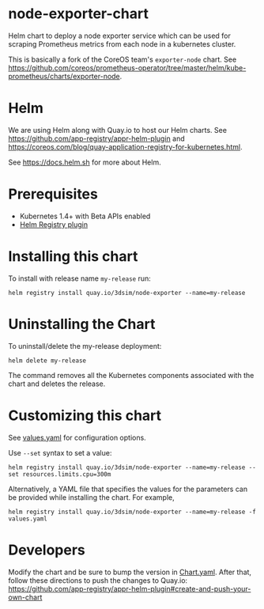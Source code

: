 # node-exporter-chart
Helm chart to deploy a node exporter service which can be used for scraping Prometheus metrics from each node in a kubernetes cluster.

This is basically a fork of the CoreOS team's `exporter-node` chart.  See https://github.com/coreos/prometheus-operator/tree/master/helm/kube-prometheus/charts/exporter-node.

# Helm
We are using Helm along with Quay.io to host our Helm charts.  See https://github.com/app-registry/appr-helm-plugin and https://coreos.com/blog/quay-application-registry-for-kubernetes.html.

See https://docs.helm.sh for more about Helm.

# Prerequisites
* Kubernetes 1.4+ with Beta APIs enabled
* [Helm Registry plugin](https://github.com/app-registry/appr-helm-plugin)

# Installing this chart
To install with release name `my-release` run:
```
helm registry install quay.io/3dsim/node-exporter --name=my-release
```

# Uninstalling the Chart

To uninstall/delete the my-release deployment:
```
helm delete my-release
```
The command removes all the Kubernetes components associated with the chart and deletes the release.


# Customizing this chart
See [values.yaml](values.yaml) for configuration options.

Use `--set` syntax to set a value:
```console
helm registry install quay.io/3dsim/node-exporter --name=my-release --set resources.limits.cpu=300m
```

Alternatively, a YAML file that specifies the values for the parameters can be provided while installing the chart. For example,

```console
helm registry install quay.io/3dsim/node-exporter --name=my-release -f values.yaml
```

# Developers
Modify the chart and be sure to bump the version in [Chart.yaml](Chart.yaml).  After that, follow these directions to push the changes to Quay.io: https://github.com/app-registry/appr-helm-plugin#create-and-push-your-own-chart

